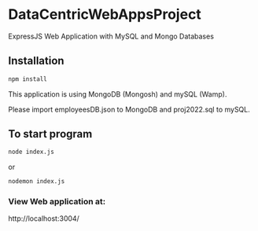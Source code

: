 # DataCentricWebAppsProject
ExpressJS Web Application with MySQL and Mongo Databases

## Installation
```bash
npm install
```
 
This application is using MongoDB (Mongosh) and mySQL (Wamp).

Please import employeesDB.json to MongoDB and proj2022.sql to mySQL.

## To start program
```bash
node index.js
```
or
```bash
nodemon index.js
```

### View Web application at:
http://localhost:3004/
